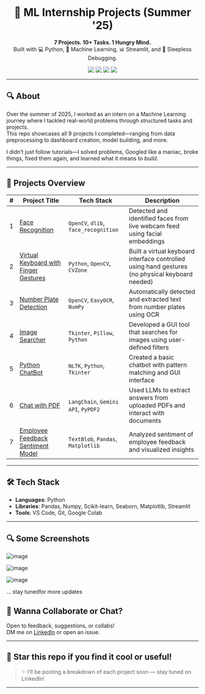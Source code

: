 <h1 align="center">🧠 ML Internship Projects (Summer '25)</h1>

<p align="center">
  <b>7 Projects. 10+ Tasks. 1 Hungry Mind.</b><br>
  Built with 💻 Python, 🤖 Machine Learning, 📊 Streamlit, and 🧪 Sleepless Debugging.
</p>

<div align="center">
  <img src="https://img.shields.io/badge/Status-Active-brightgreen?style=for-the-badge"/>
  <img src="https://img.shields.io/badge/Internship-ML-blueviolet?style=for-the-badge"/>
  <img src="https://img.shields.io/badge/Projects-9-blue?style=for-the-badge"/>
  <img src="https://img.shields.io/badge/Hardwork-Overdosed-ff69b4?style=for-the-badge"/>
</div>

---

## 🔍 About
Over the summer of 2025, I worked as an intern on a Machine Learning journey where I tackled real-world problems through structured tasks and projects.  
This repo showcases all 9 projects I completed—ranging from data preprocessing to dashboard creation, model building, and more.

I didn’t just follow tutorials—I solved problems, Googled like a maniac, broke things, fixed them again, and learned what it means to *build*.

---

## 🚀 Projects Overview

| # | Project Title | Tech Stack | Description |
|--|------------------------------|------------|-------------|
| 1 | [Face Recognition](./Face_Recognizition) | `OpenCV`, `dlib`, `face_recognition` | Detected and identified faces from live webcam feed using facial embeddings |
| 2 | [Virtual Keyboard with Finger Gestures](./Virtual%20Keyboard%20typing%20using%20finger%20gestures) | `Python`, `OpenCV`, `CVZone` | Built a virtual keyboard interface controlled using hand gestures (no physical keyboard needed) |
| 3 | [Number Plate Detection](./Number_Plate_Detection) | `OpenCV`, `EasyOCR`, `NumPy` | Automatically detected and extracted text from number plates using OCR |
| 4 | [Image Searcher](./Image-Searcher) | `Tkinter`, `Pillow`, `Python` | Developed a GUI tool that searches for images using user-defined filters |
| 5 | [Python ChatBot](./Python_ChatBot) | `NLTK`, `Python`, `Tkinter` | Created a basic chatbot with pattern matching and GUI interface |
| 6 | [Chat with PDF](./Chat-with-PDF) | `LangChain`, `Gemini API`, `PyPDF2` | Used LLMs to extract answers from uploaded PDFs and interact with documents |
| 7 | [Employee Feedback Sentiment Model](./Employee%20Feedback%20Model%20using%20Sentiment%20Analysis) | `TextBlob`, `Pandas`, `Matplotlib` | Analyzed sentiment of employee feedback and visualized insights |

---

## 🛠️ Tech Stack

- **Languages**: Python  
- **Libraries**: Pandas, Numpy, Scikit-learn, Seaborn, Matplotlib, Streamlit  
- **Tools**: VS Code, Git, Google Colab  

---

## 🔍 Some Screenshots 
![image](https://github.com/user-attachments/assets/b8ed1689-9458-46b2-a516-c3b36c535d84)

![image](https://github.com/user-attachments/assets/4140caac-f5d2-4c6c-be91-94c4f7ab3759)

![image](https://github.com/user-attachments/assets/f5b101ed-0c1b-4dcd-b099-8c7e155bf0e6)
 
... stay tunedfor more updates




## 💬 Wanna Collaborate or Chat?

Open to feedback, suggestions, or collabs!  
DM me on [LinkedIn](https://linkedin.com/in/Ashish-pandey-astronom) or open an issue.

---

## 🌟 Star this repo if you find it cool or useful!

> ✨ I’ll be posting a breakdown of each project soon — stay tuned on LinkedIn!

---

